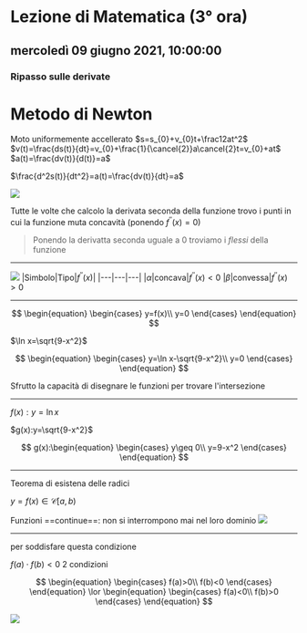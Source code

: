 # Lezione di Matematica (3° ora)

## mercoledì 09 giugno 2021, 10:00:00

### Ripasso sulle derivate

# Metodo di Newton

Moto uniformemente accellerato
$s=s_{0}+v_{0}t+\frac12at^2$
$v(t)=\frac{ds(t)}{dt}=v_{0}+\frac{1}{\cancel{2}}a\cancel{2}t=v_{0}+at$
$a(t)=\frac{dv(t)}{d(t)}=a$

$\frac{d^2s(t)}{dt^2}=a(t)=\frac{dv(t)}{dt}=a$

![](https://i.imgur.com/y9XS6zO.jpg)




Tutte le volte che calcolo la derivata seconda della funzione trovo i punti in cui la funzione muta concavità (ponendo $f^{''}(x)=0$)

> Ponendo la derivatta seconda uguale a $0$ troviamo i $flessi$ della funzione

---

![](https://i.imgur.com/AKTF4Ij.jpg)
|Simbolo|Tipo|$f^{''}(x)$|
|---|---|---|
|$\alpha$|concava|$f^{''}(x)<0$
|$\beta$|convessa|$f^{''}(x)>0$


---



$$
\begin{equation}
\begin{cases}
y=f(x)\\
y=0
\end{cases}
\end{equation}
$$

$\ln x=\sqrt{9-x^2}$

$$
\begin{equation}
\begin{cases}
y=\ln x-\sqrt{9-x^2}\\
y=0
\end{cases}
\end{equation}
$$

Sfrutto la capacità di disegnare  le funzioni per trovare l'intersezione


---
$f(x):y=\ln x$

$g(x):y=\sqrt{9-x^2}$

$$
g(x):\begin{equation}
\begin{cases}
y\geq 0\\
y=9-x^2
\end{cases}
\end{equation}
$$


---

Teorema di esistena delle radici


$y=f(x) \in \mathcal{C}  [a,b)$

Funzioni ==continue==: non si interrompono mai nel loro dominio
![](https://i.imgur.com/2AAXaxJ.jpg)


---
per soddisfare questa condizione

$f(a)\cdot f(b) < 0$
2 condizioni

$$
\begin{equation}
\begin{cases}
f(a)>0\\
f(b)<0
\end{cases}
\end{equation} \lor
\begin{equation}
\begin{cases}
f(a)<0\\
f(b)>0
\end{cases}
\end{equation} 
$$

![](https://i.imgur.com/Ww2E6cp.jpg)


<!--stackedit_data:
eyJoaXN0b3J5IjpbOTQwOTE2NDI5XX0=
-->
